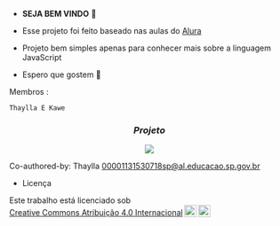  - **SEJA BEM VINDO** 💜

- Esse projeto foi feito baseado nas aulas do [Alura](https://www.alura.com.br)
- Projeto bem simples apenas para conhecer mais sobre a linguagem JavaScript
- Espero que gostem 💜

Membros :
  ```
Thaylla E Kawe
  ```
<h3 align="center"><i>Projeto</i></h3>
<p align="center">
<img src="https://github.com/zwhitezinn1/RecomendadorDeFilmes-por-Kawe-e-Thaylla/blob/main/CaptureProject.PNG"/>
</p>

Co-authored-by: Thaylla <00001131530718sp@al.educacao.sp.gov.br>


- Licença
<p xmlns:cc="http://creativecommons.org/ns#" >Este trabalho está licenciado sob <a href="https://creativecommons.org/licenses/by/4.0/?ref=chooser-v1" target="_blank" rel="license noopener noreferrer" style="display:inline-block;">Creative Commons Atribuição 4.0 Internacional<img style="height:22px!important;margin-left:3px;vertical-align:text-bottom;" src="https://mirrors.creativecommons.org/presskit/icons/cc.svg?ref=chooser-v1" alt=""><img style="height:22px!important;margin-left:3px;vertical-align:text-bottom;" src="https://mirrors.creativecommons.org/presskit/icons/by.svg?ref=chooser-v1" alt=""></a></p>
